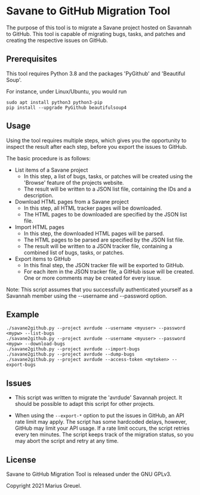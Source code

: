# Savane to GitHub Migration Tool

The purpose of this tool is to migrate a Savane project hosted on Savannah to GitHub.
This tool is capable of migrating bugs, tasks, and patches and creating the respective issues on GitHub.

## Prerequisites

This tool requires Python 3.8 and the packages 'PyGithub' and 'Beautiful Soup'.

For instance, under Linux/Ubuntu, you would run

```console
sudo apt install python3 python3-pip
pip install --upgrade PyGithub beautifulsoup4
```

## Usage

Using the tool requires multiple steps, which gives you the opportunity to inspect the result after each step,
before you export the issues to GitHub.

The basic procedure is as follows:

- List items of a Savane project
  - In this step, a list of bugs, tasks, or patches will be created using the 'Browse' feature of the projects website.
  - The result will be written to a JSON list file, containing the IDs and a description.
- Download HTML pages from a Savane project
  - In this step, all HTML tracker pages will be downloaded.
  - The HTML pages to be downloaded are specified by the JSON list file.
- Import HTML pages
  - In this step, the downloaded HTML pages will be parsed.
  - The HTML pages to be parsed are specified by the JSON list file. 
  - The result will be written to a JSON tracker file, containing a combined list of bugs, tasks, or patches.
- Export items to GitHub
  - In this final step, the JSON tracker file will be exported to GitHub.
  - For each item in the JSON tracker file, a GitHub issue will be created. One or more comments may be created for every issue.

Note: This script assumes that you successfully authenticated yourself as a Savannah member using the --username and --password option.

## Example

```console
./savane2github.py --project avrdude --username <myuser> --password <mypw> --list-bugs
./savane2github.py --project avrdude --username <myuser> --password <mypw> --download-bugs
./savane2github.py --project avrdude --import-bugs
./savane2github.py --project avrdude --dump-bugs
./savane2github.py --project avrdude --access-token <mytoken> --export-bugs
```

## Issues

- This script was written to migrate the 'avrdude' Savannah project. It should be possible to adapt this script for other projects.

- When using the `--export-*` option to put the issues in GitHub, an API rate limit may apply. The script has some hardcoded delays,
however, GitHub may limit your API usage. If a rate limit occurs, the script retries every ten minutes. The script keeps track of the
migration status, so you may abort the script and retry at any time.

## License

Savane to GitHub Migration Tool is released under the GNU GPLv3.

Copyright 2021 Marius Greuel.
